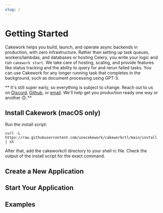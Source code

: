 ```yaml
---
slug: /
---
```


# Getting Started

Cakework helps you build, launch, and operate async backends in production, with zero infrastructure. Rather than setting up task queues, workers/lambdas, and databases or hosting Celery, you write your logic and run ```cakework start```. We take care of hosting, scaling, and provide features like status tracking and the ability to query for and rerun failed tasks. You can use Cakework for any longer running task that completes in the background, such as document processing using GPT-3.

** It's still super early, so everything is subject to change. Reach out to us on [Discord](https://discord.gg/yB6GvheDcP), [Github](https://github.com/usecakework), or [email](mailto:eric@cakework.com). We'll help get you production ready one way or another 😊.**

## Install Cakework (macOS only)
Run the install script:

```
curl -L https://raw.githubusercontent.com/usecakework/cakeworkctl/main/install.sh | sh
```

After that, add the cakeworkctl directory to your shell rc file. Check the output of the install script for the exact command.


## Create a New Application

## Start Your Application


## Examples
